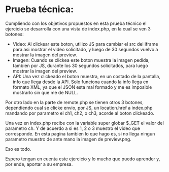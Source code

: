 # Prueba técnica:

Cumpliendo con los objetivos propuestos en esta prueba técnico el ejercicio se desarrolla con una vista de index.php, en la cual se ven 3 botones:
* Video: Al clickear este boton, utilizo JS para cambiar el src del iframe para asi mostrar el video solicitado, y luego de 30 segundos vuelvo a mostrar la imagen del preview.
* Imagen: Cuando se clickea este boton muestra la imagen pedida, tambien por JS, durante los 30 segundos solicitados, para luego mostrar la imagen del preview.
* API: Una vez clickeado el boton muestra, en un costado de la pantalla, info que llega desde la API. Solo funciona cuando la info llega en formato XML, ya que el JSON esta mal formado y me es imposible mostrarlo sin que me de NULL.

Por otro lado en la parte de remote.php se tienen otros 3 botones, dependiendo cual se clicke envio, por JS, un location.href a index.php mandando por parametro el ch1, ch2, o ch3, acorde al boton clickeado.

Una vez en index.php recibe con la variable super globar $_GET el valor del parametro ch. Y de acuerdo a si es 1, 2 o 3 muestro el video que corresponde.
En esta pagina tambien lo que hago es, si no llega ningun parametro muestro de ante mano la imagen de preview.png.

Eso es todo.

Espero tengan en cuenta este ejercicio y lo mucho que puedo aprender y, por ende, aportar a su empresa.